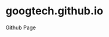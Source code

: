 <!-- 百度统计 -->
<script>
var _hmt = _hmt || [];
(function() {
  var hm = document.createElement("script");
  hm.src = "https://hm.baidu.com/hm.js?d3442b388b98b6421146da9c279c692b";
  var s = document.getElementsByTagName("script")[0]; 
  s.parentNode.insertBefore(hm, s);
})();
</script>

# googtech.github.io
Github Page
